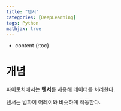 ```yaml
---
title: "텐서"
categories: [DeepLearning]
tags: Python
mathjax: true
---
```


* content
{:toc}
# 개념

파이토치에서는 **텐서**를 사용해 데이터를 처리한다.

텐서는 넘파이 어레이와 비슷하게 작동한다.



